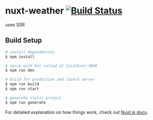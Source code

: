 # nuxt-weather [![Build Status](https://travis-ci.com/vladbu/nuxt-weather.svg?branch=master)](https://travis-ci.com/vladbu/nuxt-weather)
uses SSR

## Build Setup

```bash
# install dependencies
$ npm install

# serve with hot reload at localhost:3000
$ npm run dev

# build for production and launch server
$ npm run build
$ npm run start

# generate static project
$ npm run generate
```

For detailed explanation on how things work, check out [Nuxt.js docs](https://nuxtjs.org).
